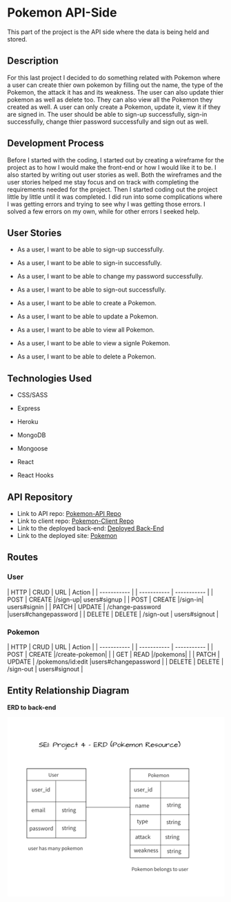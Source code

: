 # **Pokemon API-Side**
This part of the project is the API side where the data is being held and stored.

## **Description**
For this last project I decided to do something related with Pokemon where a user can create thier own pokemon by filling out the name, the type of the Pokemon, the attack it has and its weakness. The user can also update thier pokemon as well as delete too. They can also view all the Pokemon they created as well. A user can only create a Pokemon, update it, view it if they are signed in. The user should be able to sign-up successfully, sign-in successfully, change thier password successfully and sign out as well.

## **Development Process**
Before I started with the coding, I started out by creating a wireframe for the project as to how I would make the front-end or how I would like it to be. I also started by writing out user stories as well. Both the wireframes and the user stories helped me stay focus and on track with completing the requirements needed for the project. Then I started coding out the project little by little until it was completed. I did run into some complications where I was getting errors and trying to see why I was getting those errors. I solved a few errors on my own, while for other errors I seeked help.

## **User Stories**
- As a user, I want to be able to sign-up successfully.

- As a user, I want to be able to sign-in successfully.

- As a user, I want to be able to change my password successfully.

- As a user, I want to be able to sign-out successfully.

- As a user, I want to be able to create a Pokemon.

- As a user, I want to be able to update a Pokemon.

- As a user, I want to be able to view all Pokemon.

- As a user, I want to be able to view a signle Pokemon.

- As a user, I want to be able to delete a Pokemon.

## **Technologies Used**
- CSS/SASS

- Express

- Heroku

- MongoDB

- Mongoose

- React

- React Hooks

## **API Repository**
- Link to API repo: [Pokemon-API Repo](https://github.com/Nancy4510/pokemon-api)
- Link to client repo: [Pokemon-Client Repo](https://github.com/Nancy4510/pokemon-client)
- Link to the deployed back-end: [Deployed Back-End](https://enigmatic-brook-22865.herokuapp.com/)
- Link to the deployed site: [Pokemon](https://nancy4510.github.io/pokemon-client/#//)

## **Routes**
### **User**

| HTTP | CRUD | URL | Action |
| ----------- | | ----------- | ----------- |
| POST | CREATE |/sign-up| users#signup |
| POST | CREATE |/sign-in| users#signin |
| PATCH  | UPDATE  | /change-password  |users#changepassword |
| DELETE   | DELETE  | /sign-out  | users#signout |

### **Pokemon**

| HTTP | CRUD | URL | Action |
| ----------- | | ----------- | ----------- |
| POST | CREATE |/create-pokemon|  |
| GET | READ |/pokemons|  |
| PATCH  | UPDATE  | /pokemons/id:edit  |users#changepassword |
| DELETE   | DELETE  | /sign-out  | users#signout |

## **Entity Relationship Diagram**
**ERD to back-end**

![Project4ERD](Project4ERD.png)
